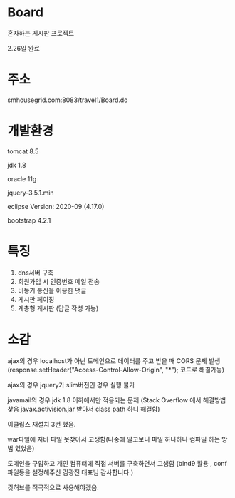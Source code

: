 # Board
혼자하는 게시판 프로젝트

2.26일 완료

주소
===================================

smhousegrid.com:8083/travel1/Board.do


개발환경
=================================

tomcat 8.5

jdk 1.8

oracle 11g

jquery-3.5.1.min

eclipse Version: 2020-09 (4.17.0)

bootstrap 4.2.1





특징
==================================
1. dns서버 구축
2. 회원가입 시 인증번호 메일 전송
3. 비동기 통신을 이용한 댓글
4. 게시판 페이징
5. 계층형 게시판 (답글 작성 가능)

소감
===================================

ajax의 경우 localhost가 아닌 도메인으로 데이터를 주고 받을 때 CORS 문제 발생 (response.setHeader("Access-Control-Allow-Origin", "*"); 코드로 해결가능)

ajax의 경우 jquery가 slim버전인 경우 실행 불가 

javamail의 경우 jdk 1.8 이하에서만 적용되는 문제  (Stack Overflow 에서 해결방법 찾음 javax.activision.jar 받아서 class path 하니 해결함)

이클립스 재설치 3번 했음.

war파일에 자바 파일 못찾아서 고생함(나중에 알고보니 파일 하나하나 컴파일 하는 방법 있었음)

도메인을 구입하고 개인 컴퓨터에 직접 서버를 구축하면서 고생함 (bind9 활용 , conf 파일등을 설정해주신 김광진 대표님 감사합니다.)

깃허브를 적극적으로 사용해야겠음.


